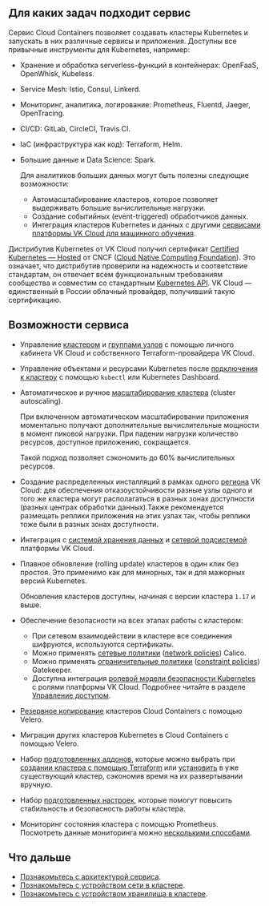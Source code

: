 ## Для каких задач подходит сервис

Сервис Cloud Containers позволяет создавать кластеры Kubernetes и запускать в них различные сервисы и приложения. Доступны все привычные инструменты для Kubernetes, например:

- Хранение и обработка serverless-функций в контейнерах: OpenFaaS, OpenWhisk, Kubeless.
- Service Mesh: Istio, Consul, Linkerd.
- Мониторинг, аналитика, логирование: Prometheus, Fluentd, Jaeger, OpenTracing.
- CI/CD: GitLab, CircleCI, Travis CI.
- IaC (инфраструктура как код): Terraform, Helm.
- Большие данные и Data Science: Spark.

  Для аналитиков больших данных могут быть полезны следующие возможности:

  - Автомасштабирование кластеров, которое позволяет выдерживать большие вычислительные нагрузки.
  - Создание событийных (event-triggered) обработчиков данных.
  - Интеграция кластеров Kubernetes и данных с другими [сервисами платформы VK Cloud для машинного обучения](/ru/ml).

<info>

Дистрибутив Kubernetes от VK Cloud получил сертификат [Certified Kubernetes — Hosted](https://www.cncf.io/certification/software-conformance/#logos) от CNCF ([Cloud Native Computing Foundation](https://www.cncf.io/)). Это означает, что дистрибутив проверили на надежность и соответствие стандартам, он отвечает всем функциональным требованиям сообщества и совместим со стандартным [Kubernetes API](https://kubernetes.io/ru/docs/concepts/overview/kubernetes-api/). VK Cloud — единственный в России облачный провайдер, получивший такую сертификацию.

</info>

## Возможности сервиса

- Управление [кластером](../../service-management/manage-cluster) и [группами узлов](../../service-management/manage-node-group) с помощью личного кабинета VK Cloud и собственного Terraform-провайдера VK Cloud.

- Управление объектами и ресурсами Kubernetes после [подключения к кластеру](../../connect/) с помощью `kubectl` или Kubernetes Dashboard.

- Автоматическое и ручное [масштабирование кластера](../../service-management/scale) (cluster autoscaling).

  При включенном автоматическом масштабировании приложения моментально получают дополнительные вычислительные мощности в момент пиковой нагрузки. При падении нагрузки количество ресурсов, доступное приложению, сокращается.
  
  Такой подход позволяет сэкономить до 60% вычислительных ресурсов.

- Создание распределенных инсталляций в рамках одного [региона](../../../../tools-for-using-services/account/concepts/regions) VK Cloud: для обеспечения отказоустойчивости разные узлы одного и того же кластера могут располагаться в разных зонах доступности (разных центрах обработки данных).Также рекомендуется размещать реплики приложения на этих узлах так, чтобы реплики тоже были в разных зонах доступности.

- Интеграция с [системой хранения данных](../storage) и [сетевой подсистемой](../network) платформы VK Cloud.

- Плавное обновление (rolling update) кластеров в один клик без простоя. Это применимо как для минорных, так и для мажорных версий Kubernetes.

  <info>

  Обновления кластеров доступны, начиная с версии кластера `1.17` и выше.

  </info>

- Обеспечение безопасности на всех этапах работы с кластером:

  - При сетевом взаимодействии в кластере все соединения шифруются, используются сертификаты.
  - Можно применять [сетевые политики](../network#rabota_s_container_network_interface_cni) ([network policies](https://kubernetes.io/docs/concepts/services-networking/network-policies/)) Calico.
  - Можно применять [ограничительные политики](../architecture#vstroennaya_podderzhka_open_policy_agent) ([constraint policies](https://open-policy-agent.github.io/gatekeeper/website/docs/howto)) Gatekeeper.
  - Доступна интеграция [ролевой модели безопасности Kubernetes](https://kubernetes.io/docs/reference/access-authn-authz/rbac/) с ролями платформы VK Cloud. Подробнее читайте в разделе [Управление доступом](../../concepts/access-management).

- [Резервное копирование](../../how-to-guides/velero-backup) кластеров Cloud Containers с помощью Velero.

- Миграция других кластеров Kubernetes в Cloud Containers с помощью Velero.

- Набор [подготовленных аддонов](../addons-and-settings/addons), которые можно выбрать при [создании кластера с помощью Terraform](../../service-management/create-cluster) или [установить](../../service-management/addons/manage-addons) в уже существующий кластер, сэкономив время на их развертывании вручную.
- Набор [подготовленных настроек](../addons-and-settings/settings), которые помогут повысить стабильность и безопасность работы кластера.

- Мониторинг состояния кластера с помощью Prometheus. Посмотреть данные мониторинга можно [несколькими способами](../../monitoring).

## Что дальше

- [Познакомьтесь с архитектурой сервиса](../architecture).
- [Познакомьтесь с устройством сети в кластере](../network).
- [Познакомьтесь с устройством хранилища в кластере](../storage).
